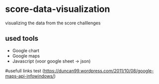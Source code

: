 # score-data-visualization
visualizing the data from the score challlenges

## used tools
* Google chart
* Google maps
* Javascript (voor google sheet -> json)

#usefull links
test (https://duncan99.wordpress.com/2011/10/08/google-maps-api-infowindows/)
